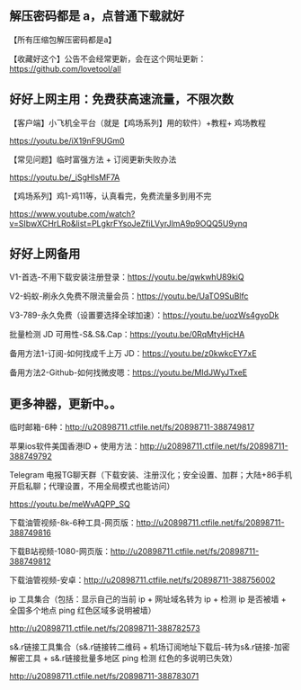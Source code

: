 ## 解压密码都是 a，点普通下载就好

【所有压缩包解压密码都是a】

【收藏好这个】公告不会经常更新，会在这个网址更新：https://github.com/lovetool/all



## 好好上网主用：免费获高速流量，不限次数

【客户端】小飞机全平台（就是【鸡场系列】用的软件）+教程+ 鸡场教程

https://youtu.be/iX19nF9UGm0

【常见问题】临时富强方法 + 订阅更新失败办法

https://youtu.be/_iSgHlsMF7A

【鸡场系列】鸡1-鸡11等，认真看完，免费流量多到用不完

https://www.youtube.com/watch?v=SIbwXCHrLRo&list=PLgkrFYsoJeZfiLVyrJlmA9p9OQQ5U9ynq



## 好好上网备用

V1-首选-不用下载安装注册登录：https://youtu.be/qwkwhU89kiQ

V2-蚂蚁-刷永久免费不限流量会员：https://youtu.be/UaTO9SuBlfc

V3-789-永久免费（设置要选择全球加速）：https://youtu.be/uozWs4gyoDk

批量检测 JD 可用性-S&.S&.Cap：https://youtu.be/0RqMtyHjcHA

备用方法1-订阅-如何找成千上万 JD：https://youtu.be/z0kwkcEY7xE

备用方法2-Github-如何找微皮嗯：https://youtu.be/MIdJWyJTxeE



## 更多神器，更新中。。

临时邮箱-6种：http://u20898711.ctfile.net/fs/20898711-388749817

苹果ios软件美国香港ID + 使用方法：http://u20898711.ctfile.net/fs/20898711-388749792

Telegram 电报TG聊天群（下载安装、注册汉化；安全设置、加群；大陆+86手机开启私聊；代理设置，不用全局模式也能访问）

https://youtu.be/meWvAQPP_SQ

下载油管视频-8k-6种工具-网页版：http://u20898711.ctfile.net/fs/20898711-388749816

下载B站视频-1080-网页版：http://u20898711.ctfile.net/fs/20898711-388749812

下载油管视频-安卓：http://u20898711.ctfile.net/fs/20898711-388756002

ip 工具集合（包括：显示自己的当前 ip + 网址域名转为 ip + 检测 ip 是否被墙 + 全国多个地点 ping 红色区域多说明被墙）

http://u20898711.ctfile.net/fs/20898711-388782573

s&.r链接工具集合（s&.r链接转二维码 + 机场订阅地址下载后-转为s&.r链接-加密解密工具 + s&.r链接批量多地区 ping 检测 红色的多说明已失效）

http://u20898711.ctfile.net/fs/20898711-388783071
